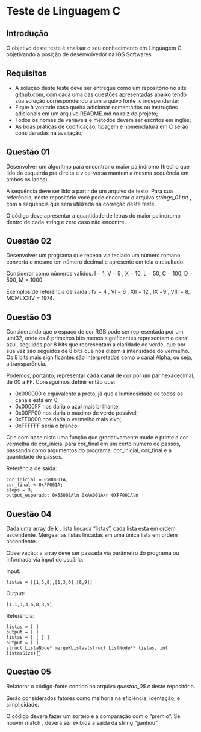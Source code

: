 # Teste de Linguagem C

## Introdução

O objetivo deste teste é analisar o seu conhecimento em Linguagem C, objetivando a posição de desenvolvedor na IGS Softwares.

## Requisitos

- A solução deste teste deve ser entregue como um repositório no site github.com, com cada uma das questões apresentadas abaixo tendo sua solução correspondendo a um arquivo fonte .c independente;
- Fique à vontade caso queira adicionar comentários ou instruções adicionais em um arquivo README.md na raiz do projeto;
- Todos os nomes de variáveis e métodos devem ser escritos em inglês;
- As boas práticas de codificação, tipagem e nomenclatura em C serão consideradas na avaliação;

## Questão 01

Desenvolver um algoritmo para encontrar o maior palíndromo (trecho que lido da esquerda pra direita e vice-versa mantem a mesma sequência em ambos os lados).

A sequência deve ser lido a partir de um arquivo de texto. Para sua referência, neste repositório você pode encontrar o arquivo *strings_01.txt* , com a sequência que será utilizada na correção deste teste.

O código deve apresentar a quantidade de letras do maior palíndromo dentro de cada string e zero caso não encontre.

## Questão 02

Desenvolver um programa que receba via teclado um número romano, converta o mesmo em número decimal e apresente em tela o resultado. 

Considerar como números validos: I = 1, V = 5 , X = 10, L = 50, C = 100, D = 500, M = 1000

Exemplos de referência de saída : IV = 4 , VI = 6 , XII = 12 , IX =9 , VIII = 8, MCMLXXIV = 1974.

## Questão 03

Considerando que o espaço de cor RGB pode ser representada por um uint32, onde os 8 primeiros bits menos significantes representam o canal azul,
seguidos por 8 bits que representam a claridade de verde, que por sua vez são seguidos de 8 bits que nos dizem a intensidade do vermelho. Os 8 bits mais significantes são interpretados como o canal Alpha, ou seja, a transparência.

Podemos, portanto, representar cada canal de cor por um par hexadecimal, de 00 a FF. Conseguimos definir então que:

- 0x000000 é equivalente a preto, já que a luminosidade de todos os canais está em 0; 
- 0x0000FF nos daria o azul mais brilhante;
- 0x00FF00 nos daria o máximo de verde possivel;
- 0xFF0000 nos daria o vermelho mais vivo;
- 0xFFFFFF seria o branco

Crie com base nisto uma função que gradativamente mude e printe a cor vermelha de cor_inicial para cor_final em um certo numero de passos, passando como argumentos do programa: cor_inicial, cor_final e a quantidade de passos.

Referência de saída:

```
cor_inicial = 0x00001A; 
cor_final = 0xFF001A; 
steps = 3;
output_esperado: 0x55001A\n 0xAA001A\n 0XFF001A\n
```

## Questão 04

Dada uma array de k , lista lincada “listas”, cada lista esta em ordem ascendente. Mergear as listas lincadas em uma única lista em ordem ascendente. 

Observação: a array deve ser passada via parâmetro do programa ou informada via input do usuário.

Input: 

```
listas = [[1,3,8],[1,3,6],[8,9]] 
```

Output: 

```[1,1,3,3,6,8,8,9]```

Referência:

```
listas = [ ] 
output = [ ]
listas = [ [ ] ] 
output = [ ]
struct ListaNode* mergeKListas(struct ListNode** listas, int listasSize){}
```

## Questão 05

Refatorar o código-fonte contido no arquivo *questao_05.c* deste repositório.

Serão considerados fatores como melhoria na eficiência, identação, e simplicidade.

O código deverá fazer um sorteio e a comparação com o “premio”. Se houver match , deverá ser exibida a saída da string “ganhou”.
